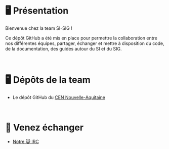 # 🖥️ Présentation 
Bienvenue chez la team SI-SIG ! 

Ce dépôt GitHub a été mis en place pour permettre la collaboration entre nos différentes équipes, partager, échanger et mettre à disposition du code, de la documentation, des guides autour du SI et du SIG.

<br/>

# 🖥️ Dépôts de la team
- Le dépôt GitHub du [CEN Nouvelle-Aquitaine][1]

<br/>

# 💬 Venez échanger
- [Notre 😺 IRC][2]


  [1]: https://github.com/CEN-Nouvelle-Aquitaine
  [2]: https://kiwiirc.com/nextclient/#irc://irc.freenode.net/#Team-SI-SIG
